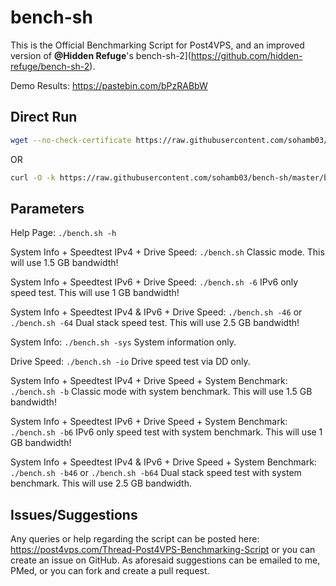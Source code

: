 # bench-sh

This is the Official Benchmarking Script for Post4VPS, and an improved version of **@Hidden Refuge**'s bench-sh-2](https://github.com/hidden-refuge/bench-sh-2).

Demo Results: https://pastebin.com/bPzRABbW

## Direct Run

```sh
wget --no-check-certificate https://raw.githubusercontent.com/sohamb03/bench-sh/master/bench.sh && bash bench.sh && rm -rf bench.sh
```
OR
```sh
curl -O -k https://raw.githubusercontent.com/sohamb03/bench-sh/master/bench.sh && bash bench.sh && rm -rf bench.sh
```

## Parameters

Help Page:
`./bench.sh -h`

System Info + Speedtest IPv4 + Drive Speed:
`./bench.sh`
Classic mode. This will use 1.5 GB bandwidth!

System Info + Speedtest IPv6 + Drive Speed:
`./bench.sh -6`
IPv6 only speed test. This will use 1 GB bandwidth!

System Info + Speedtest IPv4 & IPv6 + Drive Speed:
`./bench.sh -46` or `./bench.sh -64`
Dual stack speed test. This will use 2.5 GB bandwidth!

System Info:
`./bench.sh -sys`
System information only.

Drive Speed:
`./bench.sh -io`
Drive speed test via DD only.

System Info + Speedtest IPv4 + Drive Speed + System Benchmark:
`./bench.sh -b`
Classic mode with system benchmark. This will use 1.5 GB bandwidth!

System Info + Speedtest IPv6 + Drive Speed + System Benchmark:
`./bench.sh -b6`
IPv6 only speed test with system benchmark. This will use 1 GB bandwidth!

System Info + Speedtest IPv4 & IPv6 + Drive Speed + System Benchmark:
`./bench.sh -b46` or `./bench.sh -b64`
Dual stack speed test with system benchmark. This will use 2.5 GB bandwidth.

## Issues/Suggestions
Any queries or help regarding the script can be posted here: https://post4vps.com/Thread-Post4VPS-Benchmarking-Script or you can create an issue on GitHub.
As aforesaid suggestions can be emailed to me, PMed, or you can fork and create a pull request.

